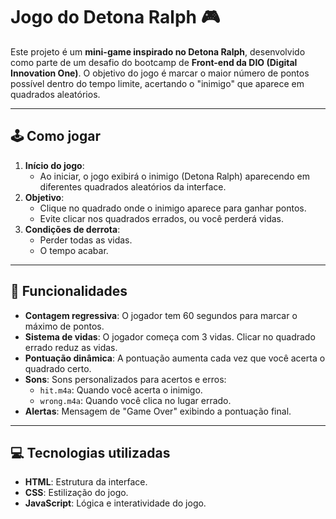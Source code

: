 # Jogo do Detona Ralph 🎮

Este projeto é um **mini-game inspirado no Detona Ralph**, desenvolvido como parte de um desafio do bootcamp de **Front-end da DIO (Digital Innovation One)**. O objetivo do jogo é marcar o maior número de pontos possível dentro do tempo limite, acertando o "inimigo" que aparece em quadrados aleatórios.

---

## 🕹️ Como jogar

1. **Início do jogo**:
   - Ao iniciar, o jogo exibirá o inimigo (Detona Ralph) aparecendo em diferentes quadrados aleatórios da interface.
2. **Objetivo**:
   - Clique no quadrado onde o inimigo aparece para ganhar pontos.
   - Evite clicar nos quadrados errados, ou você perderá vidas.
3. **Condições de derrota**:
   - Perder todas as vidas.
   - O tempo acabar.

---

## 🚀 Funcionalidades

- **Contagem regressiva**: O jogador tem 60 segundos para marcar o máximo de pontos.
- **Sistema de vidas**: O jogador começa com 3 vidas. Clicar no quadrado errado reduz as vidas.
- **Pontuação dinâmica**: A pontuação aumenta cada vez que você acerta o quadrado certo.
- **Sons**: Sons personalizados para acertos e erros:
  - `hit.m4a`: Quando você acerta o inimigo.
  - `wrong.m4a`: Quando você clica no lugar errado.
- **Alertas**: Mensagem de "Game Over" exibindo a pontuação final.

---

## 💻 Tecnologias utilizadas

- **HTML**: Estrutura da interface.
- **CSS**: Estilização do jogo.
- **JavaScript**: Lógica e interatividade do jogo.
